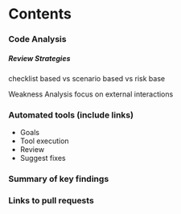 # Contents

### Code Analysis

##### Review Strategies
checklist based vs scenario based vs risk base

Weakness Analysis
  focus on external interactions



### Automated tools (include links)

* Goals
* Tool execution
* Review
* Suggest fixes


### Summary of key findings



### Links to pull requests

